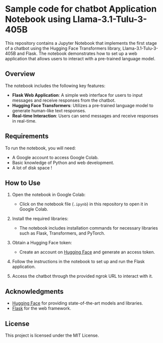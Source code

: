 # Sample code for chatbot Application Notebook using Llama-3.1-Tulu-3-405B

This repository contains a Jupyter Notebook that implements the first stage of a chatbot using the Hugging Face Transformers library, Llama-3.1-Tulu-3-405B and Flask. The notebook demonstrates how to set up a web application that allows users to interact with a pre-trained language model.

## Overview

The notebook includes the following key features:

- **Flask Web Application**: A simple web interface for users to input messages and receive responses from the chatbot.
- **Hugging Face Transformers**: Utilizes a pre-trained language model to generate human-like text responses.
- **Real-time Interaction**: Users can send messages and receive responses in real-time.

## Requirements

To run the notebook, you will need:

- A Google account to access Google Colab.
- Basic knowledge of Python and web development.
- A lot of disk space !

## How to Use

1. Open the notebook in Google Colab:
   - Click on the notebook file (`.ipynb`) in this repository to open it in Google Colab.

2. Install the required libraries:
   - The notebook includes installation commands for necessary libraries such as Flask, Transformers, and PyTorch.

3. Obtain a Hugging Face token:
   - Create an account on [Hugging Face](https://huggingface.co/) and generate an access token.

4. Follow the instructions in the notebook to set up and run the Flask application.

5. Access the chatbot through the provided ngrok URL to interact with it.

## Acknowledgments

- [Hugging Face](https://huggingface.co/) for providing state-of-the-art models and libraries.
- [Flask](https://flask.palletsprojects.com/) for the web framework.

## License

This project is licensed under the MIT License. 
